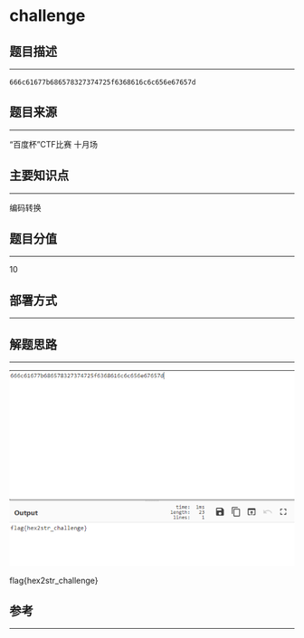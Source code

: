 # challenge

## 题目描述
---
```
666c61677b686578327374725f6368616c6c656e67657d 
```

## 题目来源
---
“百度杯”CTF比赛 十月场

## 主要知识点
---
编码转换

## 题目分值
---
10

## 部署方式
---


## 解题思路
---

![](images/ctf-2021-06-03-17-09-18.png)

flag{hex2str_challenge}

## 参考
---
